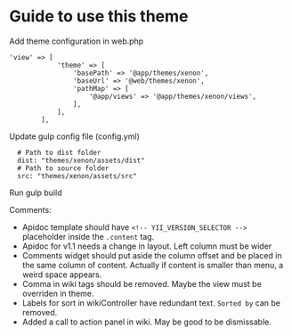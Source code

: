 # Guide to use this theme

Add theme configuration in web.php
```
'view' => [
            'theme' => [
                'basePath' => '@app/themes/xenon',
                'baseUrl' => '@web/themes/xenon',
                'pathMap' => [
                    '@app/views' => '@app/themes/xenon/views',
                ],
            ],
        ],
```

Update gulp config file (config.yml)
```
  # Path to dist folder
  dist: "themes/xenon/assets/dist"
  # Path to source folder
  src: "themes/xenon/assets/src"
```

Run gulp build


Comments:

- Apidoc template should have `<!-- YII_VERSION_SELECTOR -->` placeholder inside the `.content` tag.
- Apidoc for v1.1 needs a change in layout. Left column must be wider
- Comments widget should put aside the column offset and be placed in the same column of content. Actually if content is smaller than menu, a weird space appears.
- Comma in wiki tags should be removed. Maybe the view must be overriden in theme.
- Labels for sort in wikiController have redundant text. `Sorted by` can be removed.
- Added a call to action panel in wiki. May be good to be dismissable.